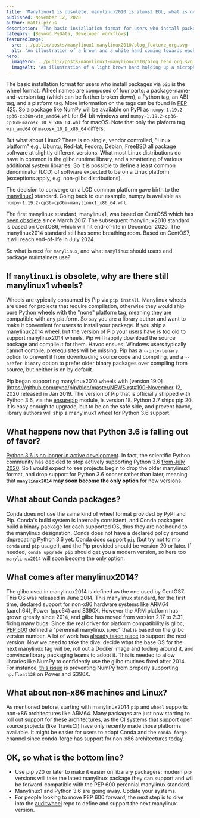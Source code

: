 ```yaml
---
title: 'Manylinux1 is obsolete, manylinux2010 is almost EOL, what is next?'
published: November 12, 2020
author: matti-picus
description: 'The basic installation format for users who install packages via pip is the wheel format. But what about Linux? The first manylinux standard, manylinux1, was based on CentOS5 which has been obsolete since March 2017. So what is next for manylinux, and what manylinux should users and package maintainers use?'
category: [Beyond PyData, Developer workflows]
featuredImage:
  src: ../public/posts/manylinux1-manylinux2010/blog_feature_org.svg
  alt: 'An illustration of a brown and a white hand coming towards each other to pass a business card with the logo of Quansight Labs'
hero:
  imageSrc: ../public/posts/manylinux1-manylinux2010/blog_hero_org.svg
  imageAlt: 'An illustration of a light brown hand holding up a microphone, with some graphical elements highlighting the top of the microphone.'
---
```


The basic installation format for users who install packages via `pip` is
the wheel format. Wheel names are composed of four parts: a
package-name-and-version tag (which can be further broken down), a Python tag,
an ABI tag, and a platform tag. More information on the tags can be found in
[PEP 425](https://www.python.org/dev/peps/pep-0425).  So a package like NumPy
will be available on PyPI as `numpy-1.19.2-cp36-cp36m-win_amd64.whl` for 64-bit
windows and `numpy-1.19.2-cp36-cp36m-macosx_10_9_x86_64.whl` for macOS. Note
that only the plaform tag `win_amd64` or `macosx_10_9_x86_64` differs. 

But what about Linux? There is no single, vendor controlled, "Linux platform"
e.g., Ubuntu, RedHat, Fedora, Debian, FreeBSD all package software at slightly
different versions. What most Linux distributions do have in common is the
glibc runtime library, and a smattering of various additional system libraries.
So it is possible to define a least common denominator (LCD) of software
expected to be on a Linux platform (exceptions apply, e.g. non-glibc
distributions).

The decision to converge on a LCD common platform gave birth to the
[manylinux1](https://www.python.org/dev/peps/pep-0513/) standard. Going back
to our example, numpy is available as
`numpy-1.19.2-cp36-cp36m-manylinux1_x86_64.whl`.

The first manylinux standard, manylinux1, was based on CentOS5 which has [been
obsolete](https://endoflife.software/operating-systems/linux/centos) since
March 2017. The subsequent manylinux2010 standard is based on CentOS6, which
will hit end-of-life in December 2020. The manylinux2014 standard still has some
breathing room. Based on CentOS7, it will reach end-of-life in July 2024.

So what is next for `manylinux`, and what `manylinux` should users and package
maintainers use?

## If `manylinux1` is obsolete, why are there still manylinux1 wheels?

Wheels are typically consumed by Pip via `pip install`. Manylinux wheels are
used for projects that require compilation, otherwise they would ship
pure Python wheels with the "none" platform tag, meaning they are compatible with
any platform. So say you are a library author and want to make it convenient
for users to install your package. If you ship a manylinux2014 wheel, but the
version of Pip your users have is too old to support manylinux2014 wheels, Pip
will happily download the source package and compile it for them. Havoc ensues:
Windows users typically cannot compile, prerequisites will be missing. Pip has
a `--only-binary` option to prevent it from downloading source code and
compiling, and a `--prefer-binary` option to prefer older binary packages over
compiling from source, but neither is on by default.

Pip began supporting manylinux2010 wheels with [version
19.0](https://github.com/pypa/pip/blob/master/NEWS.rst#190-November 12, 2020
released in Jan 2019. The version of Pip that is officially shipped with Python 3.6, via
the [ensurepip](https://docs.python.org/3.6/library/ensurepip.html) module, is
version 18. Python 3.7 ships pip 20. It is easy enough to upgrade, but to be on
the safe side, and prevent havoc, library authors will ship a manylinux1 wheel
for Python 3.6 support.

## What happens now that Python 3.6 is falling out of favor?
[Python 3.6 is no longer in active
development](https://www.python.org/dev/peps/pep-0494). In fact, the scientific
Python community has decided to stop actively supporting Python 3.6 [from
July 2020](https://numpy.org/neps/nep-0029-deprecation_policy.html#support-table).
So I would expect to see projects begin to drop the older manylinux1 format,
and drop support for Python 3.6 sooner rather than later, meaning that
**`manylinux2014` may soon become the only option** for new versions.

## What about Conda packages?
Conda does not use the same kind of wheel format provided by PyPI and Pip. Conda's
build system is internally consistent, and Conda packagers build a binary
package for each supported OS, thus they are not bound to the manylinux
designation. Conda does not have a declared policy around deprecating Python
3.6 yet. Conda does support `pip` (but try not to mix `conda` and `pip`
usage!), and the Pip provided should be version 20 or later. If needed,
`conda upgrade pip` should get you a modern version, so here too
`manylinux2014` will soon become the only option.

## What comes after manylinux2014?
The glibc used in manylinux2014 is defined as the one used by CentOS7. This OS
was released in June 2014. This manylinux standard, for the first time,
declared support for non-x86 hardware systems like ARM64 (aarch64), Power
(ppc64) and S390X.  However the ARM platform has grown greatly since 2014, and
glibc has moved from version 2.17 to 2.31, fixing many bugs. Since the real
driver for platform compatibility is glibc, [PEP
600](https://www.python.org/dev/peps/pep-0600/) defined a "perennial manylinux
spec" that is based on the glibc version number. A lot of work has [already
taken place](https://github.com/pypa/manylinux/issues/542) to support the next
version. Now we need to take the dive: decide what the base OS for the next
manylinux tag will be, roll out a Docker image and tooling around it, and
convince library packaging teams to adopt it. This is needed to allow libraries
like NumPy to confidently use the glibc routines fixed after 2014. For
instance, [this issue](https://github.com/numpy/numpy/issues/15763) is
preventing NumPy from properly supporting `np.float128` on Power and S390X.

## What about non-x86 machines and Linux?

As mentioned before, starting with manylinux2014 `pip` and `wheel` supports
non-x86 architectures like ARM64. Many packages are just now starting to roll
out support for these architectures, as the CI systems that support open source
projects (like TravisCI) have only recently made those platforms available.
It might be easier for users to adopt Conda and the `conda-forge` channel
since conda-forge has support for non-x86 architectures today.

## OK, so what is the bottom line?

- Use pip v20 or later to make it easier on libarary packagers: modern pip
  versions will take the latest manylinux package they can support and will be
  forward-compatible with the PEP 600 perennial manylinux standard.
- Manylinux1 and Python 3.6 are going away. Update your systems.
- For people looking to move PEP 600 forward, the next step is to dive into the
  [auditwheel](https://github.com/pypa/auditwheel) repo to define and support
  the next manylinux version. 
